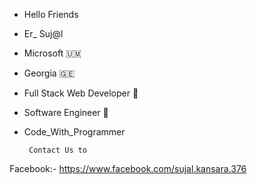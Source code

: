 - Hello Friends 
- Er_ Suj@l
- Microsoft 🇺🇲
- Georgia 🇬🇪
- Full Stack Web Developer 🏅
- Software Engineer 🏅
- Code_With_Programmer

       Contact Us to 

Facebook:-
https://www.facebook.com/sujal.kansara.376

<!---
Sujalkansara/Sujalkansara is a ✨ special ✨ repository because its `README.md` (this file) appears on your GitHub profile.
You can click the Preview link to take a look at your changes.
--->

